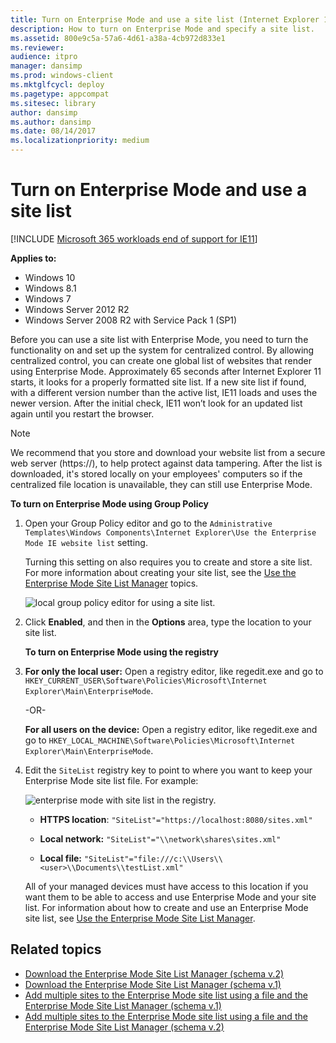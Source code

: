 ```yaml
---
title: Turn on Enterprise Mode and use a site list (Internet Explorer 11 for IT Pros)
description: How to turn on Enterprise Mode and specify a site list.
ms.assetid: 800e9c5a-57a6-4d61-a38a-4cb972d833e1
ms.reviewer: 
audience: itpro
manager: dansimp
ms.prod: windows-client
ms.mktglfcycl: deploy
ms.pagetype: appcompat
ms.sitesec: library
author: dansimp
ms.author: dansimp
ms.date: 08/14/2017
ms.localizationpriority: medium
---
```



# Turn on Enterprise Mode and use a site list

[!INCLUDE [Microsoft 365 workloads end of support for IE11](../includes/microsoft-365-ie-end-of-support.md)]


**Applies to:**

-   Windows 10
-   Windows 8.1
-   Windows 7
-   Windows Server 2012 R2
-   Windows Server 2008 R2 with Service Pack 1 (SP1)

Before you can use a site list with Enterprise Mode, you need to turn the functionality on and set up the system for centralized control. By allowing centralized control, you can create one global list of websites that render using Enterprise Mode. Approximately 65 seconds after Internet Explorer 11 starts, it looks for a properly formatted site list. If a new site list if found, with a different version number than the active list, IE11 loads and uses the newer version. After the initial check, IE11 won’t look for an updated list again until you restart the browser.

> [!NOTE]
> We recommend that you store and download your website list from a secure web server (https://), to help protect against data tampering. After the list is downloaded, it's stored locally on your employees' computers so if the centralized file location is unavailable, they can still use Enterprise Mode.

 **To turn on Enterprise Mode using Group Policy**

1. Open your Group Policy editor and go to the `Administrative Templates\Windows Components\Internet Explorer\Use the Enterprise Mode IE website list` setting.<p>
   Turning this setting on also requires you to create and store a site list. For more information about creating your site list, see the [Use the Enterprise Mode Site List Manager](use-the-enterprise-mode-site-list-manager.md) topics.

   ![local group policy editor for using a site list.](images/ie-emie-grouppolicysitelist.png)

2. Click **Enabled**, and then in the **Options** area, type the location to your site list.

   **To turn on Enterprise Mode using the registry**

3. **For only the local user:** Open a registry editor, like regedit.exe and go to `HKEY_CURRENT_USER\Software\Policies\Microsoft\Internet Explorer\Main\EnterpriseMode`.
   <p>-OR-<p>
   <strong>For all users on the device:</strong> Open a registry editor, like regedit.exe and go to <code>HKEY_LOCAL_MACHINE\Software\Policies\Microsoft\Internet Explorer\Main\EnterpriseMode</code>.

4. Edit the `SiteList` registry key to point to where you want to keep your Enterprise Mode site list file. For example:

   ![enterprise mode with site list in the registry.](images/ie-emie-registrysitelist.png)

   -   **HTTPS location**: `"SiteList"="https://localhost:8080/sites.xml"`

   -   **Local network:** `"SiteList"="\\network\shares\sites.xml"`

   -   **Local file:** `"SiteList"="file:///c:\\Users\\<user>\\Documents\\testList.xml"`
    
   All of your managed devices must have access to this location if you want them to be able to access and use Enterprise Mode and your site list. For information about how to create and use an Enterprise Mode site list, see [Use the Enterprise Mode Site List Manager](use-the-enterprise-mode-site-list-manager.md).

## Related topics
- [Download the Enterprise Mode Site List Manager (schema v.2)](https://go.microsoft.com/fwlink/p/?LinkId=716853)
- [Download the Enterprise Mode Site List Manager (schema v.1)](https://go.microsoft.com/fwlink/p/?LinkID=394378)
- [Add multiple sites to the Enterprise Mode site list using a file and the Enterprise Mode Site List Manager (schema v.1)](add-multiple-sites-to-enterprise-mode-site-list-using-the-version-1-schema-and-enterprise-mode-tool.md)
- [Add multiple sites to the Enterprise Mode site list using a file and the Enterprise Mode Site List Manager (schema v.2)](add-multiple-sites-to-enterprise-mode-site-list-using-the-version-2-schema-and-enterprise-mode-tool.md)

